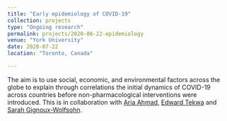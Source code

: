 ```yaml
---
title: "Early epidemiology of COVID-19"
collection: projects
type: "Ongoing research"
permalink: projects/2020-06-22-epidemiology
venue: "York University"
date: 2020-07-22
location: "Toronto, Canada"

---
```





The aim is to use social, economic, and environmental factors  across the globe to explain through correlations the initial dynamics of COVID-19 across countries before non-pharmacological interventions   were introduced. This is in collaboration with [Aria Ahmad](https://dighr.yorku.ca/people/aria-ilyad-ahmad/), [Edward Tekwa](https://edwardtekwa.weebly.com) and [Sarah Gignoux-Wolfsohn](https://serc.si.edu/research).
